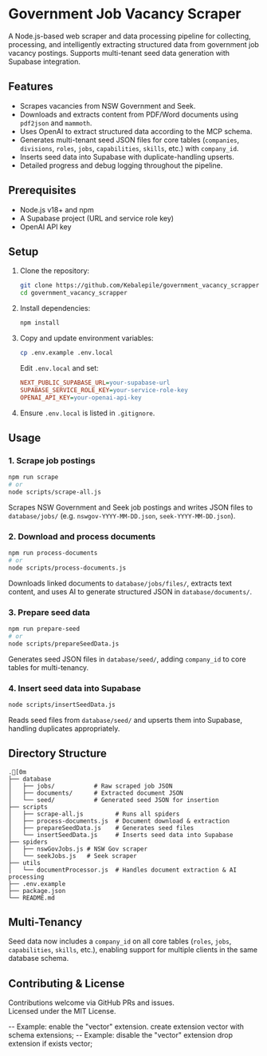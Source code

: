 # Government Job Vacancy Scraper

A Node.js-based web scraper and data processing pipeline for collecting, processing, and intelligently extracting structured data from government job vacancy postings. Supports multi-tenant seed data generation with Supabase integration.

## Features

- Scrapes vacancies from NSW Government and Seek.
- Downloads and extracts content from PDF/Word documents using `pdf2json` and `mammoth`.
- Uses OpenAI to extract structured data according to the MCP schema.
- Generates multi-tenant seed JSON files for core tables (`companies`, `divisions`, `roles`, `jobs`, `capabilities`, `skills`, etc.) with `company_id`.
- Inserts seed data into Supabase with duplicate-handling upserts.
- Detailed progress and debug logging throughout the pipeline.

## Prerequisites

- Node.js v18+ and npm
- A Supabase project (URL and service role key)
- OpenAI API key

## Setup

1. Clone the repository:
   ```bash
   git clone https://github.com/Kebalepile/government_vacancy_scrapper.git
   cd government_vacancy_scrapper
   ```
2. Install dependencies:
   ```bash
   npm install
   ```
3. Copy and update environment variables:
   ```bash
   cp .env.example .env.local
   ```
   Edit `.env.local` and set:
   ```ini
   NEXT_PUBLIC_SUPABASE_URL=your-supabase-url
   SUPABASE_SERVICE_ROLE_KEY=your-service-role-key
   OPENAI_API_KEY=your-openai-api-key
   ```
4. Ensure `.env.local` is listed in `.gitignore`.

## Usage

### 1. Scrape job postings

```bash
npm run scrape
# or
node scripts/scrape-all.js
```

Scrapes NSW Government and Seek job postings and writes JSON files to `database/jobs/` (e.g. `nswgov-YYYY-MM-DD.json`, `seek-YYYY-MM-DD.json`).

### 2. Download and process documents

```bash
npm run process-documents
# or
node scripts/process-documents.js
```

Downloads linked documents to `database/jobs/files/`, extracts text content, and uses AI to generate structured JSON in `database/documents/`.

### 3. Prepare seed data

```bash
npm run prepare-seed
# or
node scripts/prepareSeedData.js
```

Generates seed JSON files in `database/seed/`, adding `company_id` to core tables for multi-tenancy.

### 4. Insert seed data into Supabase

```bash
node scripts/insertSeedData.js
```

Reads seed files from `database/seed/` and upserts them into Supabase, handling duplicates appropriately.

## Directory Structure

```
.[0m
├── database
│   ├── jobs/           # Raw scraped job JSON
│   ├── documents/      # Extracted document JSON
│   └── seed/           # Generated seed JSON for insertion
├── scripts
│   ├── scrape-all.js         # Runs all spiders
│   ├── process-documents.js  # Document download & extraction
│   ├── prepareSeedData.js    # Generates seed files
│   └── insertSeedData.js     # Inserts seed data into Supabase
├── spiders
│   ├── nswGovJobs.js # NSW Gov scraper
│   └── seekJobs.js   # Seek scraper
├── utils
│   └── documentProcessor.js  # Handles document extraction & AI processing
├── .env.example
├── package.json
└── README.md
```

## Multi-Tenancy

Seed data now includes a `company_id` on all core tables (`roles`, `jobs`, `capabilities`, `skills`, etc.), enabling support for multiple clients in the same database schema.

## Contributing & License

Contributions welcome via GitHub PRs and issues.  
Licensed under the MIT License.


-- Example: enable the "vector" extension.
create extension vector
with
  schema extensions;
-- Example: disable the "vector" extension
drop
  extension if exists vector;